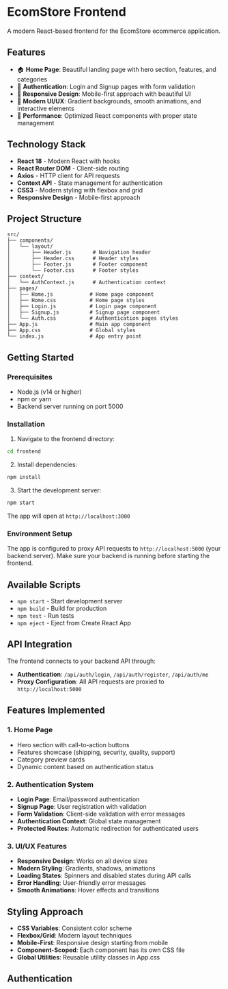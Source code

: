 # EcomStore Frontend

A modern React-based frontend for the EcomStore ecommerce application.

## Features

- 🏠 **Home Page**: Beautiful landing page with hero section, features, and categories
- 🔐 **Authentication**: Login and Signup pages with form validation
- 📱 **Responsive Design**: Mobile-first approach with beautiful UI
- 🎨 **Modern UI/UX**: Gradient backgrounds, smooth animations, and interactive elements
- 🚀 **Performance**: Optimized React components with proper state management

## Technology Stack

- **React 18** - Modern React with hooks
- **React Router DOM** - Client-side routing
- **Axios** - HTTP client for API requests
- **Context API** - State management for authentication
- **CSS3** - Modern styling with flexbox and grid
- **Responsive Design** - Mobile-first approach

## Project Structure

```
src/
├── components/
│   └── layout/
│       ├── Header.js       # Navigation header
│       ├── Header.css      # Header styles
│       ├── Footer.js       # Footer component
│       └── Footer.css      # Footer styles
├── context/
│   └── AuthContext.js      # Authentication context
├── pages/
│   ├── Home.js            # Home page component
│   ├── Home.css           # Home page styles
│   ├── Login.js           # Login page component
│   ├── Signup.js          # Signup page component
│   └── Auth.css           # Authentication pages styles
├── App.js                 # Main app component
├── App.css                # Global styles
└── index.js               # App entry point
```

## Getting Started

### Prerequisites

- Node.js (v14 or higher)
- npm or yarn
- Backend server running on port 5000

### Installation

1. Navigate to the frontend directory:
```bash
cd frontend
```

2. Install dependencies:
```bash
npm install
```

3. Start the development server:
```bash
npm start
```

The app will open at `http://localhost:3000`

### Environment Setup

The app is configured to proxy API requests to `http://localhost:5000` (your backend server). Make sure your backend is running before starting the frontend.

## Available Scripts

- `npm start` - Start development server
- `npm build` - Build for production
- `npm test` - Run tests
- `npm eject` - Eject from Create React App

## API Integration

The frontend connects to your backend API through:

- **Authentication**: `/api/auth/login`, `/api/auth/register`, `/api/auth/me`
- **Proxy Configuration**: All API requests are proxied to `http://localhost:5000`

## Features Implemented

### 1. Home Page
- Hero section with call-to-action buttons
- Features showcase (shipping, security, quality, support)
- Category preview cards
- Dynamic content based on authentication status

### 2. Authentication System
- **Login Page**: Email/password authentication
- **Signup Page**: User registration with validation
- **Form Validation**: Client-side validation with error messages
- **Authentication Context**: Global state management
- **Protected Routes**: Automatic redirection for authenticated users

### 3. UI/UX Features
- **Responsive Design**: Works on all device sizes
- **Modern Styling**: Gradients, shadows, animations
- **Loading States**: Spinners and disabled states during API calls
- **Error Handling**: User-friendly error messages
- **Smooth Animations**: Hover effects and transitions

## Styling Approach

- **CSS Variables**: Consistent color scheme
- **Flexbox/Grid**: Modern layout techniques
- **Mobile-First**: Responsive design starting from mobile
- **Component-Scoped**: Each component has its own CSS file
- **Global Utilities**: Reusable utility classes in App.css

## Authentication